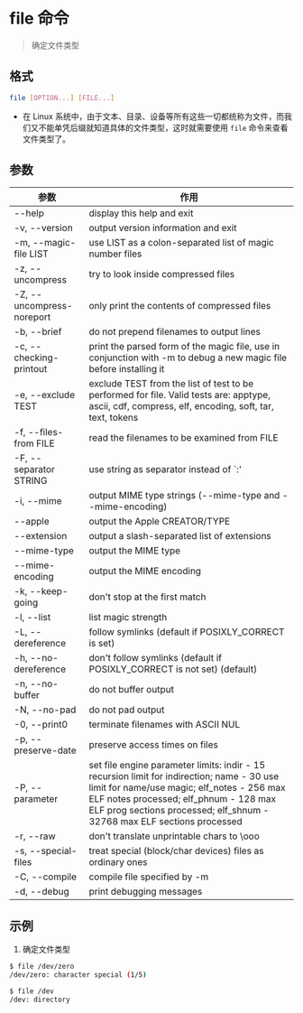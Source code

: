 # file 命令

> 确定文件类型

## 格式

```bash
file [OPTION...] [FILE...]
```

- 在 Linux 系统中，由于文本、目录、设备等所有这些一切都统称为文件，而我们又不能单凭后缀就知道具体的文件类型，这时就需要使用 `file` 命令来查看文件类型了。

## 参数

| 参数 | 作用 |
| --------- | --------- |
| --help | display this help and exit |
| -v, --version | output version information and exit |
| -m, --magic-file LIST | use LIST as a colon-separated list of magic number files |
| -z, --uncompress | try to look inside compressed files |
| -Z, --uncompress-noreport | only print the contents of compressed files |
| -b, --brief | do not prepend filenames to output lines |
| -c, --checking-printout | print the parsed form of the magic file, use in conjunction with -m to debug a new magic file before installing it |
| -e, --exclude TEST | exclude TEST from the list of test to be performed for file. Valid tests are: apptype, ascii, cdf, compress, elf, encoding, soft, tar, text, tokens |
| -f, --files-from FILE | read the filenames to be examined from FILE |
| -F, --separator STRING | use string as separator instead of `:' |
| -i, --mime | output MIME type strings (--mime-type and --mime-encoding) |
| --apple | output the Apple CREATOR/TYPE |
| --extension | output a slash-separated list of extensions |
| --mime-type | output the MIME type |
| --mime-encoding | output the MIME encoding |
| -k, --keep-going | don't stop at the first match |
| -l, --list | list magic strength |
| -L, --dereference | follow symlinks (default if POSIXLY_CORRECT is set) |
| -h, --no-dereference | don't follow symlinks (default if POSIXLY_CORRECT is not set) (default) |
| -n, --no-buffer | do not buffer output |
| -N, --no-pad | do not pad output |
| -0, --print0 | terminate filenames with ASCII NUL |
| -p, --preserve-date | preserve access times on files |
| -P, --parameter | set file engine parameter limits: indir - 15 recursion limit for indirection; name - 30 use limit for name/use magic; elf_notes - 256 max ELF notes processed; elf_phnum - 128 max ELF prog sections processed; elf_shnum - 32768 max ELF sections processed |
| -r, --raw | don't translate unprintable chars to \ooo |
| -s, --special-files | treat special (block/char devices) files as ordinary ones |
| -C, --compile | compile file specified by -m |
| -d, --debug | print debugging messages |

## 示例

1. 确定文件类型

```bash
$ file /dev/zero
/dev/zero: character special (1/5)

$ file /dev
/dev: directory
```
